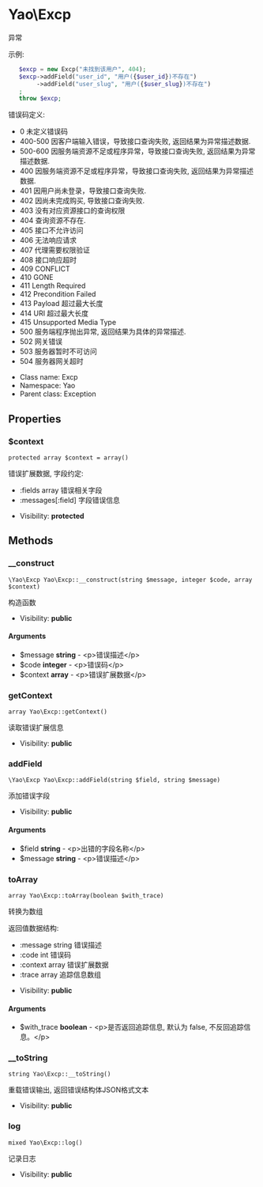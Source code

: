 Yao\Excp
===============

异常

示例:

```php
   $excp = new Excp("未找到该用户", 404);
   $excp->addField("user_id", "用户({$user_id})不存在")
        ->addField("user_slug", "用户({$user_slug})不存在")
   ;
   throw $excp;
```

错误码定义:
 - 0        未定义错误码
 - 400-500  因客户端输入错误，导致接口查询失败, 返回结果为异常描述数据.
 - 500-600  因服务端资源不足或程序异常，导致接口查询失败, 返回结果为异常描述数据.
 - 400      因服务端资源不足或程序异常，导致接口查询失败, 返回结果为异常描述数据.
 - 401      因用户尚未登录，导致接口查询失败.
 - 402      因尚未完成购买, 导致接口查询失败.
 - 403      没有对应资源接口的查询权限
 - 404      查询资源不存在.
 - 405      接口不允许访问
 - 406      无法响应请求
 - 407      代理需要权限验证
 - 408      接口响应超时
 - 409      CONFLICT
 - 410      GONE
 - 411      Length Required
 - 412      Precondition Failed
 - 413      Payload 超过最大长度
 - 414      URI 超过最大长度
 - 415      Unsupported Media Type
 - 500      服务端程序抛出异常, 返回结果为具体的异常描述.
 - 502      网关错误
 - 503      服务器暂时不可访问
 - 504      服务器网关超时


* Class name: Excp
* Namespace: Yao
* Parent class: Exception





Properties
----------


### $context

    protected array $context = array()

错误扩展数据, 字段约定:
 - :fields array 错误相关字段
 - :messages[:field] 字段错误信息



* Visibility: **protected**


Methods
-------


### __construct

    \Yao\Excp Yao\Excp::__construct(string $message, integer $code, array $context)

构造函数



* Visibility: **public**


#### Arguments
* $message **string** - &lt;p&gt;错误描述&lt;/p&gt;
* $code **integer** - &lt;p&gt;错误码&lt;/p&gt;
* $context **array** - &lt;p&gt;错误扩展数据&lt;/p&gt;



### getContext

    array Yao\Excp::getContext()

读取错误扩展信息



* Visibility: **public**




### addField

    \Yao\Excp Yao\Excp::addField(string $field, string $message)

添加错误字段



* Visibility: **public**


#### Arguments
* $field **string** - &lt;p&gt;出错的字段名称&lt;/p&gt;
* $message **string** - &lt;p&gt;错误描述&lt;/p&gt;



### toArray

    array Yao\Excp::toArray(boolean $with_trace)

转换为数组

返回值数据结构:
   - :message string 错误描述
   - :code int 错误码
   - :context array 错误扩展数据
   - :trace array 追踪信息数组

* Visibility: **public**


#### Arguments
* $with_trace **boolean** - &lt;p&gt;是否返回追踪信息, 默认为 false, 不反回追踪信息。&lt;/p&gt;



### __toString

    string Yao\Excp::__toString()

重载错误输出, 返回错误结构体JSON格式文本



* Visibility: **public**




### log

    mixed Yao\Excp::log()

记录日志



* Visibility: **public**



